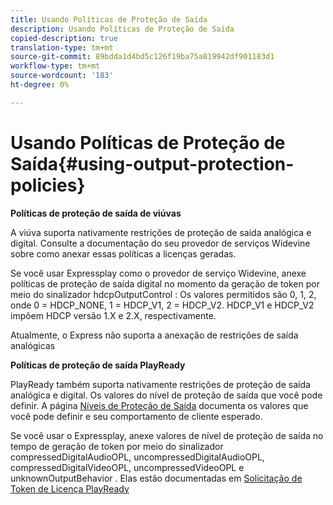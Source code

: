 ```yaml
---
title: Usando Políticas de Proteção de Saída
description: Usando Políticas de Proteção de Saída
copied-description: true
translation-type: tm+mt
source-git-commit: 89bdda1d4bd5c126f19ba75a819942df901183d1
workflow-type: tm+mt
source-wordcount: '183'
ht-degree: 0%

---
```



# Usando Políticas de Proteção de Saída{#using-output-protection-policies}

**Políticas de proteção de saída de viúvas**

A viúva suporta nativamente restrições de proteção de saída analógica e digital. Consulte a documentação do seu provedor de serviços Widevine sobre como anexar essas políticas a licenças geradas.

Se você usar Expressplay como o provedor de serviço Widevine, anexe políticas de proteção de saída digital no momento da geração de token por meio do sinalizador hdcpOutputControl :
Os valores permitidos são 0, 1, 2, onde 0 = HDCP_NONE, 1 = HDCP_V1, 2 = HDCP_V2. HDCP_V1 e HDCP_V2 impõem HDCP versão 1.X e 2.X, respectivamente.

Atualmente, o Express não suporta a anexação de restrições de saída analógicas

**Políticas de proteção de saída PlayReady**

PlayReady também suporta nativamente restrições de proteção de saída analógica e digital. Os valores do nível de proteção de saída que você pode definir. A página [Níveis de Proteção de Saída](https://msdn.microsoft.com/en-us/library/dn468831.aspx) documenta os valores que você pode definir e seu comportamento de cliente esperado.

Se você usar o Expressplay, anexe valores de nível de proteção de saída no tempo de geração de token por meio do sinalizador compressedDigitalAudioOPL, uncompressedDigitalAudioOPL, compressedDigitalVideoOPL, uncompressedVideoOPL e unknownOutputBehavior . Elas estão documentadas em [Solicitação de Token de Licença PlayReady](https://www.expressplay.com/developer/restapi/#playready-license-token-request)
